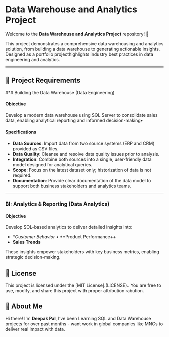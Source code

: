 # Data Warehouse and Analytics Project

Welcome to the **Data Warehouse and Analytics Project** repository! 🚀

This project demonstrates a comprehensive data warehousing and analytics solution, from building a data warehouse to generating actionable insights. Designed as a portfolio projecthighlights industry best practices in data engineering and analytics.

-------
## 🚀 Project Requirements

#*# Building the Data Warehouse (Data Engineering)

#### Obicctive
Develop a modern data warehouse using SQL Server to consolidate sales data, enabling analytical reporting and informed decision-making•

#### Specifications
- **Data Sources**: Import data from two source systems (ERP and CRM) provided as CSV files.
- **Data Quality**: Cleanse and resolve data quality issues prior to analysis.
- **Integration**: Combine both sources into a single, user-friendly data model designed for analytical queries.
- **Scope**: Focus on the latest dataset only; historization of data is not required.
- **Documentation**: Provide clear documentation of the data model to support both business stakeholders and analytics teams.

-------

### BI: Analytics & Reporting (Data Analytics)

#### Objective
Develop SOL-based analytics to deliver detailed insights into:
- **Customer Behavior*
• **Product Performance++
- **Sales Trends**

These insights empower stakeholders with key business metrics, enabling strategic decision-making.




## 🪪 License

This project is licensed under the [MIT License].(LICENSE).. You are free to use, modify, and share this project with proper attribution
rabution.


## 🌟 About Me

Hi there! I'm **Deepak Pal**, I’ve been Learning SQL and Data Warehouse projects for over past months - want work in global companies like MNCs to deliver real impact with data.

